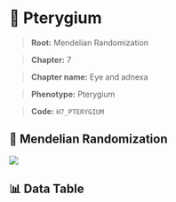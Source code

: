 # 🧪 Pterygium

> **Root:** Mendelian Randomization

> **Chapter:** 7  

> **Chapter name:** Eye and adnexa

> **Phenotype:** Pterygium  

> **Code:** `H7_PTERYGIUM`

## 🧬 Mendelian Randomization  

<img src="/MR/Figures/Forward/H7_PTERYGIUM.png"/>

## 📊 Data Table

<CsvTableMRF src="/MR/Data/Forward/H7_PTERYGIUM.csv"/>
